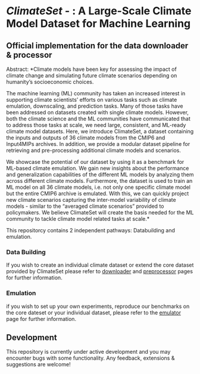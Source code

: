 # ***ClimateSet*** - : A Large-Scale Climate Model Dataset for Machine Learning

## Official implementation for the data downloader & processor

Abstract: *Climate models have been key for assessing the impact of climate change and simulating future climate scenarios depending on humanity’s socioeconomic choices.

The machine learning (ML) community has taken an increased interest in supporting climate scientists’ efforts on various tasks such as climate emulation, downscaling, and prediction tasks. Many of those tasks have been addressed on datasets created with single climate models. However, both the climate science and the ML communities have communicated that to address those tasks at scale, we need large, consistent, and ML-ready climate model datasets. Here, we introduce ClimateSet, a dataset containing the inputs and outputs of 36 climate models from the CMIP6 and Input4MIPs archives. In addition, we provide a modular dataset pipeline for retrieving and pre-processing additional climate models and scenarios. 

We showcase the potential of our dataset by using it as a benchmark for ML-based climate emulation. We gain new insights about the performance and generalization capabilities of the different ML models by analyzing them across different climate models. Furthermore, the dataset is used to train an ML model on all 36 climate models, i.e. not only one specific climate model but the entire CMIP6 archive is emulated. With this, we can quickly project new climate scenarios capturing the inter-model variability of climate models - similar to the “averaged climate scenarios” provided to policymakers. We believe ClimateSet will create the basis needed for the ML community to tackle climate model related tasks at scale.*

This repositorcy contains 2 independent pathways: Databuilding and emulation.

### Data Building
If you wish to create an individual climate dataset or extend the core dataset provided by ClimateSet please refer to [downloader](README_downloader.md) and [preprocessor](README_preprocessor.md) pages for further information.

### Emulation
if you wish to set up your own experiments, reproduce our benchmarks on the core dateset or your individual dataset, please refer to the [emulator](README_emulator.md) page for further information.

## Development

This repository is currently under active development and you may encounter bugs with some functionality. 
Any feedback, extensions & suggestions are welcome!
